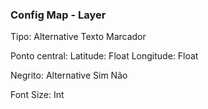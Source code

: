 ### Config Map - Layer

Tipo: Alternative
  Texto 
  Marcador

Ponto central:
  Latitude: Float
  Longitude: Float

Negrito: Alternative
  Sim
  Não

Font Size: Int
